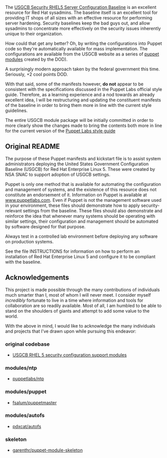 The [USGCB Security RHEL5 Server Configuration Baseline](http://usgcb.nist.gov/usgcb_faq.html) is an excellent resource for Red Hat sysadmins. The baseline itself is an excellent tool for providing IT shops of all sizes with an effective resource for performing server hardening. Security baselines keep the bad guys out, and allow sysadmins to concentrate more effectively on the security issues inherently unique to their organization.

How could that get any better? Oh, by writing the configurations into Puppet code so they're automatically available for mass implementation. The configurations are available from the USGCB website as a series of [puppet modules](http://usgcb.nist.gov/usgcb/rhel/download_rhel5.html) created by the DOD).

A surprisingly modern approach taken by the federal government this time. Seriously, +2 cool points DOD.

With that said, some of the manifests however, **do not** appear to be consistent with the specifications discussed in the Puppet Labs official style guide. Therefore, as a learning experience and a nod towards an already excellent idea, I will be restructuring and updating the constituent manifests of the baseline in order to bring them more in line with the current style guidelines.

The entire USGCB module package will be initially committed in order to more clearly show the changes made to bring the contents both more in line for the current version of the [Puppet Labs style guide](https://docs.puppetlabs.com/guides/style_guide.html)

## Original README

The purpose of these Puppet manifests and kickstart file is to assist system
administrators deploying the United States Government Configuration Baseline
(USGCB) for Red Hat Enterprise Linux 5. These were created by NSA SNAC to
support adoption of USGCB settings.

Puppet is only one method that is available for automating the configuration and
management of systems, and the existence of this resource does not constitute an
endorsement of it.  Information on Puppet is available at www.puppetlabs.com.
Even if Puppet is not the management software used in your environment, these
files should demonstrate how to apply security-relevant settings from the
baseline.  These files should also demonstrate and reinforce the idea that
whenever many systems should be operating with similar settings, their
configuration and management should be automated by software designed for that
purpose.

Always test in a controlled lab environment before deploying any software on
production systems.

See the file INSTRUCTIONS for information on how to perform an installation of
Red Hat Enterprise Linux 5 and configure it to be compliant with the baseline.

## Acknowledgements
This project is made possible through the many contributions of individuals much smarter than I, most of whom I will never meet. I consider myself *incredibly* fortunate to live in a time where information and tools for collaboration are so readily available. Most of all, I am humbled to be able to stand on the shoulders of giants and attempt to add some value to the world.

With the above in mind, I would like to acknowledge the many individuals and projects that I've drawn upon while pursuing this endeavor:

### original codebase
* [USGCB RHEL 5 security configuration support modules](http://usgcb.nist.gov/usgcb/rhel_content.html)

### modules/ntp
* [puppetlabs/ntp](https://github.com/puppetlabs/puppetlabs-ntp)

### modules/puppet
* [fsalum/puppetmaster](https://github.com/fsalum/puppet-puppetmaster)

### modules/autofs
* [pdxcat/autofs](https://forge.puppetlabs.com/pdxcat/autofs)

### skeleton
* [garenthr/puppet-module-skeleton](https://github.com/garethr/puppet-module-skeleton)
